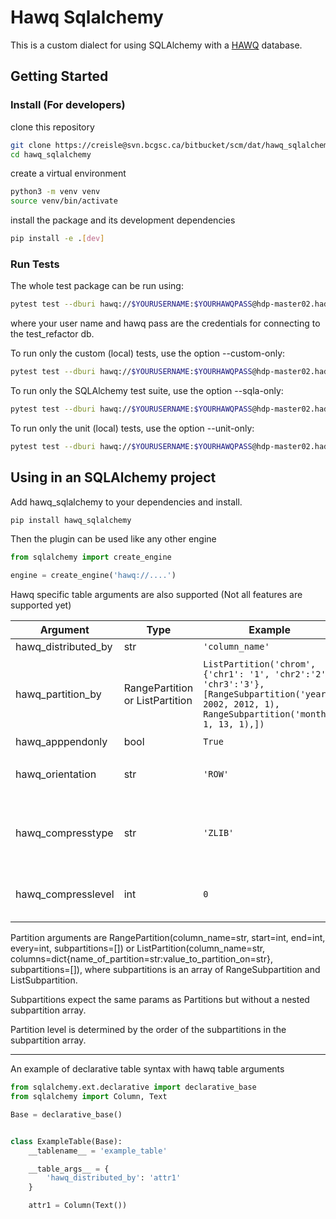 
# Hawq Sqlalchemy

This is a custom dialect for using SQLAlchemy with a [HAWQ](http://hawq.apache.org/docs/userguide/2.3.0.0-incubating/tutorial/overview.html)
database.

## Getting Started

### Install (For developers)


clone this repository

```bash
git clone https://creisle@svn.bcgsc.ca/bitbucket/scm/dat/hawq_sqlalchemy.git
cd hawq_sqlalchemy
```

create a virtual environment

```bash
python3 -m venv venv
source venv/bin/activate
```

install the package and its development dependencies

```bash
pip install -e .[dev]
```

### Run Tests

The whole test package can be run using:

```bash
pytest test --dburi hawq://$YOURUSERNAME:$YOURHAWQPASS@hdp-master02.hadoop.bcgsc.ca:5432/test_refactor
```
where your user name and hawq pass are the credentials for connecting to the test_refactor db.

To run only the custom (local) tests, use the option --custom-only:
```bash
pytest test --dburi hawq://$YOURUSERNAME:$YOURHAWQPASS@hdp-master02.hadoop.bcgsc.ca:5432/test_refactor --custom-only
```

To run only the SQLAlchemy test suite, use the option --sqla-only:
```bash
pytest test --dburi hawq://$YOURUSERNAME:$YOURHAWQPASS@hdp-master02.hadoop.bcgsc.ca:5432/test_refactor --sqla-only
```

To run only the unit (local) tests, use the option --unit-only:
```bash
pytest test --dburi hawq://$YOURUSERNAME:$YOURHAWQPASS@hdp-master02.hadoop.bcgsc.ca:5432/test_refactor --unit-only
```


## Using in an SQLAlchemy project

Add hawq_sqlalchemy to your dependencies and install.

```bash
pip install hawq_sqlalchemy
```

Then the plugin can be used like any other engine

```python
from sqlalchemy import create_engine

engine = create_engine('hawq://....')
```

Hawq specific table arguments are also supported (Not all features are supported yet)

| Argument | Type | Example | Notes |
|----------|------|---------|-------|
| hawq_distributed_by | str | `'column_name'` | |
| hawq_partition_by | RangePartition or ListPartition | `ListPartition('chrom', {'chr1': '1', 'chr2':'2', 'chr3':'3'}, [RangeSubpartition('year', 2002, 2012, 1), RangeSubpartition('month', 1, 13, 1),])` | Does not currently support range partitioning on dates |
| hawq_apppendonly | bool | `True` | |
| hawq_orientation | str | `'ROW'` | expects one of `{'ROW', 'PARQUET'}` |
| hawq_compresstype | str | `'ZLIB'` | expects one of `{'ZLIB', 'SNAPPY', 'GZIP', 'NONE'}` |
| hawq_compresslevel | int | `0` | expects an integer between 0-9 |



Partition arguments are 
RangePartition(column_name=str, start=int, end=int, every=int, subpartitions=[]) or ListPartition(column_name=str, columns=dict{name_of_partition=str:value_to_partition_on=str}, subpartitions=[]),  where subpartitions is an array of RangeSubpartition and ListSubpartition. 

Subpartitions expect the same params as Partitions but without a nested subpartition array. 

Partition level is determined by the order of the subpartitions in the subpartition array. 


---

An example of declarative table syntax with hawq table arguments

```python
from sqlalchemy.ext.declarative import declarative_base
from sqlalchemy import Column, Text

Base = declarative_base()


class ExampleTable(Base):
    __tablename__ = 'example_table'

    __table_args__ = {
        'hawq_distributed_by': 'attr1'
    }

    attr1 = Column(Text())
```
